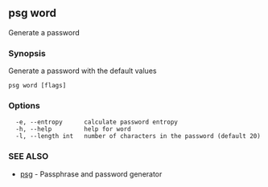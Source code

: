 ## psg word

Generate a password

### Synopsis

Generate a password with the default values

```
psg word [flags]
```

### Options

```
  -e, --entropy      calculate password entropy
  -h, --help         help for word
  -l, --length int   number of characters in the password (default 20)
```

### SEE ALSO

* [psg](psg.md)	 - Passphrase and password generator

